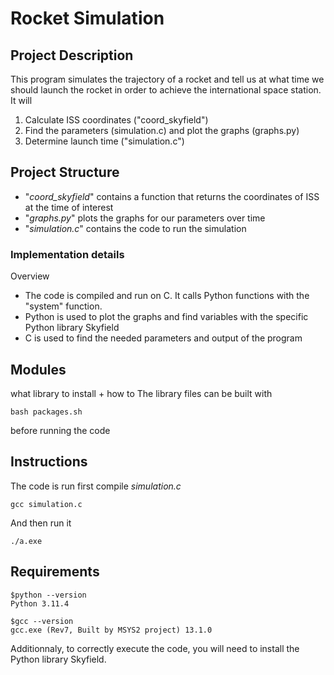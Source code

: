 # Rocket Simulation

## Project Description

This program simulates the trajectory of a rocket and tell us at what time we should launch the rocket in order to achieve the international space station.
It will
1. Calculate ISS coordinates ("coord_skyfield")
2. Find the parameters (simulation.c) and plot the graphs (graphs.py)
3. Determine launch time ("simulation.c")


## Project Structure
- "*coord_skyfield*" contains a function that returns the coordinates of ISS at the time of interest
- "*graphs.py*" plots the graphs for our parameters over time
- "*simulation.c*" contains the code to run the simulation

### Implementation details

Overview
- The code is compiled and run on C. It calls Python functions with the "system" function.
- Python is used to plot the graphs and find variables with the specific Python library Skyfield
- C is used to find the needed parameters and output of the program

## Modules
what library to install + how to 
The library files can be built with 
```{bash}
bash packages.sh
```
before running the code

## Instructions
The code is run first compile *simulation.c*
```{bash}
gcc simulation.c
```
And then run it

```{bash}
./a.exe
```



## Requirements
```{bash}
$python --version
Python 3.11.4

$gcc --version
gcc.exe (Rev7, Built by MSYS2 project) 13.1.0
```

Additionnaly, to correctly execute the code, you will need to install the Python library Skyfield.



